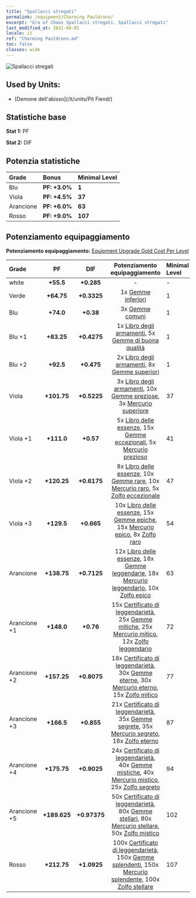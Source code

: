 ```yaml
---
title: "Spallacci stregati"
permalink: /equipment/Charming Pauldrons/
excerpt: "Era of Chaos Spallacci stregati. Spallacci stregati"
last_modified_at: 2021-04-01
locale: it
ref: "Charming Pauldrons.md"
toc: false
classes: wide
---
```


  ![Spallacci stregati](/images/e/e_5054.png)

## Used by Units:

* [Demone dell'abisso](/it/units/Pit Fiend/) 


## Statistiche base
 **Stat 1:** PF

 **Stat 2:** DIF

## Potenzia statistiche

  |     Grade    |   Bonus | Minimal Level | 
  |:-------------|:--------|:--------------| 
  | Blu | **PF: +3.0%** | **1** | 
  | Viola | **PF: +4.5%** | **37** | 
  | Arancione | **PF: +6.0%** | **63** | 
  | Rosso | **PF: +9.0%** | **107** | 


## Potenziamento equipaggiamento
 **Potenziamento equipaggiamento:** [Equipment Upgrade Gold Cost Per Level](/equipment/EquipmentUpgradeCostPerLevel/) 

  |          Grade      | PF | DIF | Potenziamento equipaggiamento | Minimal Level |
  |:--------------------|:---------:|:---------:|:----------------:|:--------------|
  | white | **+55.5** | **+0.285** | - | - |
  | Verde | **+64.75** | **+0.3325** | 1x [Gemme inferiori](/it/Items/mat_4/) | 1 |
  | Blu | **+74.0** | **+0.38** | 3x [Gemme comuni](/it/Items/mat_10/) | 1 |
  | Blu +1 | **+83.25** | **+0.4275** | 1x [Libro degli armamenti](/it/Items/mat_18/), 5x [Gemme di buona qualità](/it/Items/mat_16/) | 1 |
  | Blu +2 | **+92.5** | **+0.475** | 2x [Libro degli armamenti](/it/Items/mat_25/), 8x [Gemme superiori](/it/Items/mat_23/) | 1 |
  | Viola | **+101.75** | **+0.5225** | 3x [Libro degli armamenti](/it/Items/mat_32/), 10x [Gemme preziose](/it/Items/mat_30/), 3x [Mercurio superiore](/it/Items/mat_21/) | 37 |
  | Viola +1 | **+111.0** | **+0.57** | 5x [Libro delle essenze](/it/Items/mat_39/), 15x [Gemme eccezionali](/it/Items/mat_37/), 5x [Mercurio prezioso](/it/Items/mat_28/) | 41 |
  | Viola +2 | **+120.25** | **+0.6175** | 8x [Libro delle essenze](/it/Items/mat_46/), 10x [Gemme rare](/it/Items/mat_44/), 10x [Mercurio raro](/it/Items/mat_42/), 5x [Zolfo eccezionale](/it/Items/mat_36/) | 47 |
  | Viola +3 | **+129.5** | **+0.665** | 10x [Libro delle essenze](/it/Items/mat_53/), 15x [Gemme epiche](/it/Items/mat_51/), 15x [Mercurio epico](/it/Items/mat_49/), 8x [Zolfo raro](/it/Items/mat_43/) | 54 |
  | Arancione | **+138.75** | **+0.7125** | 12x [Libro delle essenze](/it/Items/mat_60/), 18x [Gemme leggendarie](/it/Items/mat_58/), 18x [Mercurio leggendario](/it/Items/mat_56/), 10x [Zolfo epico](/it/Items/mat_50/) | 63 |
  | Arancione +1 | **+148.0** | **+0.76** | 15x [Certificato di leggendarietà](/it/Items/mat_67/), 25x [Gemme mitiche](/it/Items/mat_65/), 25x [Mercurio mitico](/it/Items/mat_63/), 12x [Zolfo leggendario](/it/Items/mat_57/) | 72 |
  | Arancione +2 | **+157.25** | **+0.8075** | 18x [Certificato di leggendarietà](/it/Items/mat_74/), 30x [Gemme eterne](/it/Items/mat_72/), 30x [Mercurio eterno](/it/Items/mat_70/), 15x [Zolfo mitico](/it/Items/mat_64/) | 77 |
  | Arancione +3 | **+166.5** | **+0.855** | 21x [Certificato di leggendarietà](/it/Items/mat_81/), 35x [Gemme segrete](/it/Items/mat_79/), 35x [Mercurio segreto](/it/Items/mat_77/), 18x [Zolfo eterno](/it/Items/mat_71/) | 87 |
  | Arancione +4 | **+175.75** | **+0.9025** | 24x [Certificato di leggendarietà](/it/Items/mat_88/), 40x [Gemme mistiche](/it/Items/mat_86/), 40x [Mercurio mistico](/it/Items/mat_84/), 25x [Zolfo segreto](/it/Items/mat_78/) | 94 |
  | Arancione +5 | **+189.625** | **+0.97375** | 50x [Certificato di leggendarietà](/it/Items/mat_95/), 80x [Gemme stellari](/it/Items/mat_93/), 80x [Mercurio stellare](/it/Items/mat_91/), 50x [Zolfo mistico](/it/Items/mat_85/) | 102 |
  | Rosso | **+212.75** | **+1.0925** | 100x [Certificato di leggendarietà](/it/Items/mat_102/), 150x [Gemme splendenti](/it/Items/mat_100/), 150x [Mercurio splendente](/it/Items/mat_98/), 100x [Zolfo stellare](/it/Items/mat_92/) | 107 |

